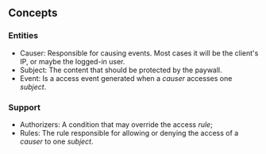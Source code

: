 ## Concepts

### Entities

- Causer: Responsible for causing events. Most cases it will be the client's IP, or maybe the logged-in user.
- Subject: The content that should be protected by the paywall.
- Event: Is a access event generated when a _causer_ accesses one _subject_.

### Support

- Authorizers: A condition that may override the access _rule_;
- Rules: The rule responsible for allowing or denying the access of a _causer_ to one _subject_.
